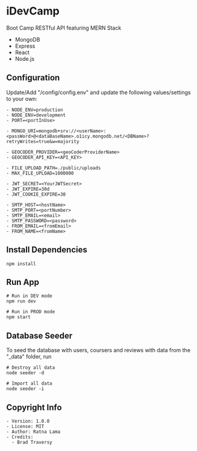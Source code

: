 # iDevCamp

Boot Camp RESTful API featuring MERN Stack

- MongoDB
- Express
- React
- Node.js

## Configuration

Update/Add "/config/config.env" and update the following values/settings to your own:

```
- NODE_ENV=production
- NODE_ENV=development
- PORT=<portInUse>

- MONGO_URI=mongodb+srv://<userName>:<passWord>@<dataBaseName>.o1icy.mongodb.net/<DBName>?retryWrites=true&w=majority

- GEOCODER_PROVIDER=<geoCoderProviderName>
- GEOCODER_API_KEY=<API_KEY>

- FILE_UPLOAD_PATH=./public/uploads
- MAX_FILE_UPLOAD=1000000

- JWT_SECRET=<YourJWTSecret>
- JWT_EXPIRE=30d
- JWT_COOKIE_EXPIRE=30

- SMTP_HOST=<hostName>
- SMTP_PORT=<portNumber>
- SMTP_EMAIL=<email>
- SMTP_PASSWORD=<password>
- FROM_EMAIL=<fromEmail>
- FROM_NAME=<fromName>
```

## Install Dependencies

```
npm install
```

## Run App

```
# Run in DEV mode
npm run dev

# Run in PROD mode
npm start
```

## Database Seeder

To seed the database with users, coursers and reviews with data from the "\_data" folder, run

```
# Destroy all data
node seeder -d

# Import all data
node seeder -i
```

## Copyright Info

```
- Version: 1.0.0
- License: MIT
- Author: Ratna Lama
- Credits:
  - Brad Traversy
```
